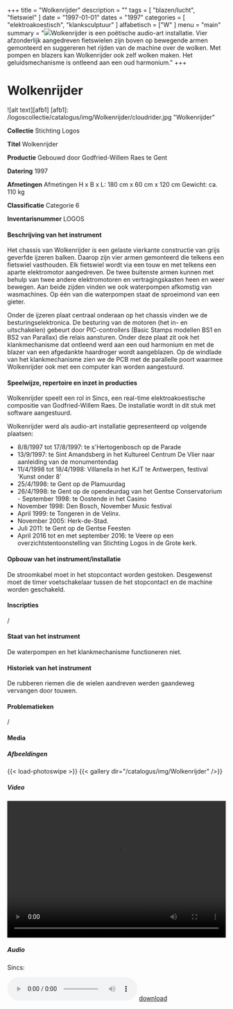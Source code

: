 ﻿+++
title = "Wolkenrijder"
description = ""
tags = [
    "blazen/lucht", "fietswiel"
]
date = "1997-01-01"
dates = "1997"
categories = [ "elektroakoestisch", "klanksculptuur"
]
alfabetisch = ["W"
]
menu = "main"
summary = "<a href='/logoscollectie/catalogus/1997/wolkenrijder'><img src='/logoscollectie/catalogus/img/Wolkenrijder/cloudrider.jpg'></a>Wolkenrijder is een poëtische audio-art installatie. Vier afzonderlijk aangedreven fietswielen zijn boven op bewegende armen gemonteerd en suggereren het rijden van de machine over de wolken. Met pompen en blazers kan Wolkenrijder ook zelf wolken maken. Het geluidsmechanisme is ontleend aan een oud harmonium."
+++

# Wolkenrijder

![alt text][afb1]
[afb1]: /logoscollectie/catalogus/img/Wolkenrijder/cloudrider.jpg "Wolkenrijder"

**Collectie**
Stichting Logos

**Titel**
Wolkenrijder

**Productie**
Gebouwd door Godfried-Willem Raes te Gent

**Datering**
1997

**Afmetingen**
Afmetingen
H x B x L: 180 cm x 60 cm x 120 cm
Gewicht: ca. 110 kg

**Classificatie**
Categorie 6

**Inventarisnummer**
LOGOS

#### Beschrijving van het instrument
Het chassis van Wolkenrijder is een gelaste vierkante constructie van grijs geverfde ijzeren balken. Daarop zijn vier armen gemonteerd die telkens een fietswiel vasthouden. Elk fietswiel wordt via een touw en met telkens een aparte elektromotor aangedreven. De twee buitenste armen kunnen met behulp van twee andere elektromotoren en vertragingskasten heen en weer bewegen. Aan beide zijden vinden we ook waterpompen afkomstig van wasmachines. Op één van die waterpompen staat de sproeimond van een gieter.

Onder de ijzeren plaat centraal onderaan op het chassis vinden we de besturingselektronica. De besturing van de motoren (het in- en uitschakelen) gebeurt door PIC-controllers (Basic Stamps modellen BS1 en BS2 van Parallax) die relais aansturen. Onder deze plaat zit ook het klankmechanisme dat ontleend werd aan een oud harmonium en met de blazer van een afgedankte haardroger wordt aangeblazen. Op de windlade van het klankmechanisme zien we de PCB met de parallelle poort waarmee Wolkenrijder ook met een computer kan worden aangestuurd.
 
#### Speelwijze, repertoire en inzet in producties
Wolkenrijder speelt een rol in Sincs, een real-time elektroakoestische compositie van Godfried-Willem Raes. De installatie wordt in dit stuk met software aangestuurd.

Wolkenrijder werd als audio-art installatie gepresenteerd op volgende plaatsen:
- 8/8/1997 tot 17/8/1997: te s'Hertogenbosch op de Parade 
- 13/9/1997: te Sint Amandsberg in het Kultureel Centrum De Vlier naar aanleiding van de monumentendag
- 11/4/1998 tot 18/4/1998: Villanella in het KJT te Antwerpen, festival 'Kunst onder 8' 
- 25/4/1998: te Gent op de Plamuurdag 
- 26/4/1998: te Gent op de opendeurdag van het Gentse Conservatorium - September 1998: te Oostende in het Casino
- November 1998: Den Bosch, November Music festival
- April 1999: te Tongeren in de Velinx. 
- November 2005: Herk-de-Stad. 
- Juli 2011: te Gent op de Gentse Feesten 
- April 2016 tot en met september 2016: te Veere op een overzichtstentoonstelling van Stichting Logos in de Grote kerk.

#### Opbouw van het instrument/installatie
De stroomkabel moet in het stopcontact worden gestoken. Desgewenst moet de timer voetschakelaar tussen de het stopcontact en de machine worden geschakeld.

#### Inscripties
/

#### Staat van het instrument
De waterpompen en het klankmechanisme functioneren niet.

#### Historiek van het instrument
De rubberen riemen die de wielen aandreven werden gaandeweg vervangen door touwen.

#### Problematieken
/

#### Media
##### Afbeeldingen
{{< load-photoswipe >}}
{{< gallery dir="/catalogus/img/Wolkenrijder" />}}

##### Video
 <video controls width="100%" height="315" >
  <source src="/logoscollectie/catalogus/video/Wolkenrijder/wolkenrijder-crop.mp4" type="video" /mp4">
Your browser does not support the video tag.
</video> 

##### Audio
Sincs:

<audio controls>
<source src="/logoscollectie/catalogus/audio/Wolkenrijder/sincs.wav" type="audio/wav">
<source src="/logoscollectie/catalogus/audio/Wolkenrijder/sincs.wav" type="audio/x-wav">
</audio>
<a href="/logoscollectie/catalogus/audio/Wolkenrijder/sincs.wav"><i class="fa fa-download" aria-hidden="true"></i>
download</a>


